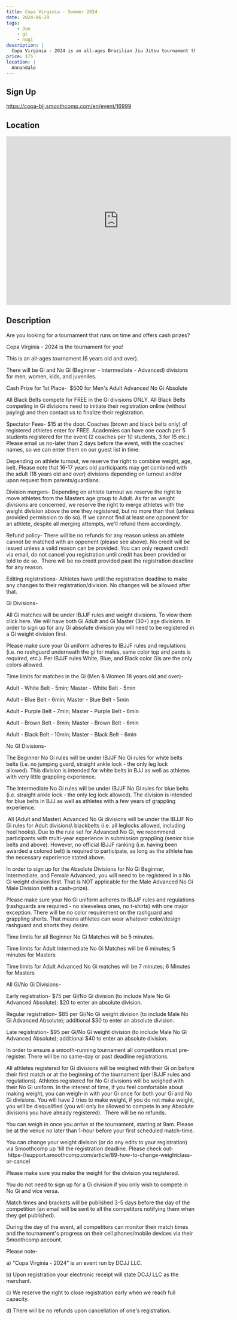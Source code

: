 ```yaml
---
title: Copa Virginia - Summer 2024
date: 2024-06-29
tags:
    - Jun
    - gi 
    - nogi 
description: |
  Copa Virginia - 2024 is an all-ages Brazilian Jiu Jitsu tournament that also offers a cash-prize for its Advanced No Gi Absolute Division [Sat
price: $75
location: |
  Annandale
---
```

## Sign Up
https://copa-bjj.smoothcomp.com/en/event/16999

## Location
<iframe src="https://www.google.com/maps/embed?pb=!1m18!1m12!1m3!1d12345.6789!2d-77.2365796!3d38.8331465!2m3!1f0!2f0!3f0!3m2!1i1024!2i768!4f13.1!3m3!1m2!1s0x0%3A0x0!2z38.8331465!5e0!3m2!1sen!2sus!4v1234567890" width="600" height="450" style="border:0;" allowfullscreen="" loading="lazy"></iframe>

## Description
Are you looking for a tournament that runs on time and offers cash prizes?


Copa Virginia - 2024 is the tournament for you!


This is an all-ages tournament (6 years old and over).


There will be Gi and No Gi (Beginner - Intermediate - Advanced) divisions for men, women, kids, and juveniles.


Cash Prize for 1st Place-  $500 for Men's Adult Advanced No Gi Absolute 


All Black Belts compete for FREE in the Gi divisions ONLY. All Black Belts competing in Gi divisions need to initiate their registration online (without paying) and then contact us to finalize their registration.


Spectator Fees- $15 at the door. Coaches (brown and black belts only) of registered athletes enter for FREE. Academies can have one coach per 5 students registered for the event (2 coaches per 10 students, 3 for 15 etc.) Please email us no-later than 2 days before the event, with the coaches' names, so we can enter them on our guest list in time.


Depending on athlete turnout, we reserve the right to combine weight, age, belt. Please note that 16-17 years old participants may get combined with the adult (18 years old and over) divisions depending on turnout and/or upon request from parents/guardians.


Division mergers- Depending on athlete turnout we reserve the right to move athletes from the Masters age group to Adult. As far as weight divisions are concerned, we reserve the right to merge athletes with the weight division above the one they registered, but no more than that (unless provided permission to do so). If we cannot find at least one opponent for an athlete, despite all merging attempts, we'll refund them accordingly.


Refund policy- There will be no refunds for any reason unless an athlete cannot be matched with an opponent (please see above). No credit will be issued unless a valid reason can be provided. You can only request credit via email, do not cancel you registration until credit has been provided or told to do so.  There will be no credit provided past the registration deadline for any reason.


Editing registrations- Athletes have until the registration deadline to make any changes to their registration/division. No changes will be allowed after that.  


GI Divisions-


All Gi matches will be under IBJJF rules and weight divisions. To view them click here. We will have both Gi Adult and Gi Master (30+) age divisions. In order to sign up for any Gi absolute division you will need to be registered in a Gi weight division first.


Please make sure your Gi uniform adheres to IBJJF rules and regulations (i.e. no rashguard underneath the gi for males, same color top and pants is required, etc.). Per IBJJF rules White, Blue, and Black color Gis are the only colors allowed. 


Time limits for matches in the Gi (Men & Women 18 years old and over)-


Adult - White Belt - 5min; Master - White Belt - 5min


Adult - Blue Belt - 6min; Master - Blue Belt - 5min


Adult - Purple Belt - 7min; Master - Purple Belt - 6min


Adult - Brown Belt - 8min; Master - Brown Belt - 6min


Adult - Black Belt - 10min; Master - Black Belt - 6min                       


No GI Divisions-


The
Beginner No Gi rules will be under IBJJF No Gi rules for white belts
belts (i.e. no jumping guard, straight ankle lock - the
only leg lock allowed). This division is intended for white belts in BJJ as well as athletes with very little grappling experience.


The Intermediate No Gi rules
will be under IBJJF No Gi rules for blue belts (i.e. straight ankle
lock - the only leg lock allowed). The division is intended for blue belts in BJJ as well as athletes with a
few years of grappling experience.


 All (Adult and Master) Advanced No Gi divisions will be under the IBJJF No Gi rules for Adult divisions\ blackbelts (i.e. all leglocks allowed, including heel hooks).
Due to the rule set for Advanced No Gi, we recommend participants with
multi-year experience in submission grappling (senior blue belts and
above). However, no official IBJJF ranking (i.e. having been awarded a
colored belt) is required to participate, as long as the athlete has the
necessary experience stated above.


In order to sign up for the Absolute Divisions for No Gi Beginner, Intermediate, and Female Advanced, you will need to be registered in a No Gi weight division first. That is NOT applicable for the Male Advanced No Gi Male Division (with a cash-prize).


Please make sure your No Gi uniform adheres to IBJJF rules and regulations (rashguards are required - no sleeveless ones, no t-shirts) with one major exception. There will be no color requirement on the rashguard and grappling shorts. That means athletes can wear whatever color/design rashguard and shorts they desire.


Time limits for all Beginner No Gi Matches will be 5 minutes.


Time limits for Adult Intermediate No Gi Matches will be 6 minutes; 5 minutes for Masters


Time limits for Adult Advanced No Gi matches will be 7 minutes; 6 Minutes for Masters


All Gi/No Gi Divisions-


Early registration- $75 per Gi/No Gi division (to include Male No Gi Advanced Absolute); $20 to enter an absolute division.


Regular registration- $85 per Gi/No Gi weight division (to include Male No Gi Advanced Absolute); additional $30 to enter an absolute division.


Late registration- $95 per Gi/No Gi weight division (to include Male No Gi Advanced Absolute); additional $40 to enter an absolute division.


In order to ensure a smooth-running tournament all competitors must pre-register. There will be no same-day or past deadline registrations.


All athletes registered for Gi divisions will be weighed with their Gi on before their first match or at the beginning of the tournament (per IBJJF rules and regulations). Athletes registered for No Gi divisions will be weighed with their No Gi uniform. In the interest of time, if you feel comfortable about making weight, you can weigh-in with your Gi once for both your Gi and No Gi divisions. You will have 2 tries to make weight, if you do not make weight, you will be disqualified (you will only be allowed to compete in any Absolute divisions you have already registered).  There will be no refunds.


You can weigh in once you arrive at the tournament, starting at 9am. Please be at the venue no later than 1-hour before your first scheduled match-time.


You can change your weight division (or do any edits to your registration) via Smoothcomp up 'till the registration deadline. Please check out- https-//support.smoothcomp.com/article/89-how-to-change-weightclass-or-cancel


Please make sure you make the weight for the division you registered. 


You do not need to sign up for a Gi division if you only wish to compete in No Gi and vice versa.


Match times and brackets will be published 3-5 days before the day of the competition (an email will be sent to all the competitors notifying them when they get published).


During the day of the event, all competitors can monitor their match times and the tournament's progress on their cell phones/mobile devices via their Smoothcomp account.


Please note-


a) "Copa Virginia - 2024" is an event run by DCJJ LLC.


b) Upon registration your electronic receipt will state DCJJ LLC as the merchant.


c) We reserve the right to close registration early when we reach full capacity.


d) There will be no refunds upon cancellation of one's registration.